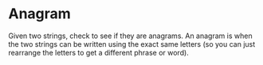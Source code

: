 # Anagram

Given two strings, check to see if they are anagrams. An anagram is when the two strings can be written using the exact same letters (so you can just rearrange the letters to get a different phrase or word).
